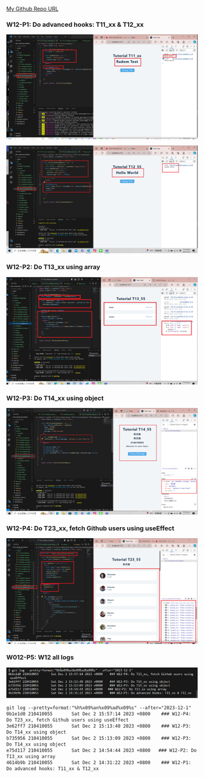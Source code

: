 [My Github Repo URL](https://github.com/210410055/112-wp1/tree/main)

 ### W12-P1: Do advanced hooks: T11_xx & T12_xx
 
![](w12-p1-1.png)
 
![](w12-p1-2.png)

### W12-P2: Do T13_xx using array
 
![](w12-p2.png)

 ### W12-P3: Do T14_xx using object
 
![](w12-p3.png)

 ### W12-P4: Do T23_xx, fetch Github users using useEffect
 
![](w12-p4.png)

### W012-P5: W12 all logs
 
![](w12-p5.png)

```
git log --pretty=format:"%h%x09%an%x09%ad%x09%s" --after="2023-12-1"
0b1e1d0 210410055       Sat Dec 2 15:57:14 2023 +0800    ### W12-P4: Do T23_xx, fetch Github users using useEffect
3e62ff7 210410055       Sat Dec 2 15:13:40 2023 +0800    ### W12-P3: Do T14_xx using object
b735956 210410055       Sat Dec 2 15:13:09 2023 +0800    ### W12-P3: Do T14_xx using object
e75d117 210410055       Sat Dec 2 14:54:44 2023 +0800   ### W12-P2: Do T13_xx using array
4614b9b 210410055       Sat Dec 2 14:31:22 2023 +0800    ### W12-P1: Do advanced hooks: T11_xx & T12_xx 
```